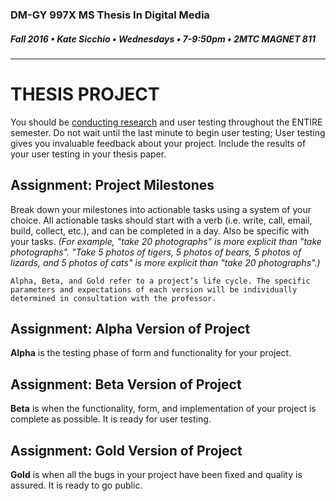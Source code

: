 ### DM-GY 997X MS Thesis In Digital Media
##### Fall 2016 • Kate Sicchio • Wednesdays • 7-9:50pm • 2MTC MAGNET 811

---

# THESIS PROJECT

You should be [conducting research](dm997X_ms_thesis_research.md) and user testing throughout the ENTIRE semester. Do not wait until the last minute to begin user testing; User testing gives you invaluable feedback about your project. Include the results of your user testing in your thesis paper.

## Assignment: Project Milestones
Break down your milestones into actionable tasks using a system of your choice. All actionable tasks should start with a verb (i.e. write, call, email, build, collect, etc.), and can be completed in a day. Also be specific with your tasks. *(For example, "take 20 photographs" is more explicit than "take photographs". "Take 5 photos of tigers, 5 photos of bears, 5 photos of lizards, and 5 photos of cats" is more explicit than "take 20 photographs".)*

    Alpha, Beta, and Gold refer to a project’s life cycle. The specific parameters and expectations of each version will be individually determined in consultation with the professor.

## Assignment: Alpha Version of Project
<strong>Alpha</strong> is the testing phase of form and functionality for your project.

## Assignment: Beta Version of Project
<strong>Beta</strong> is when the functionality, form, and implementation of your project is complete as possible. It is ready for user testing.

## Assignment: Gold Version of Project
<strong>Gold</strong> is when all the bugs in your project have been fixed and quality is assured. It is ready to go public.







